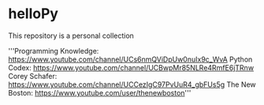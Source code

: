 # helloPy
This repository is a personal collection

'''Programming Knowledge: https://www.youtube.com/channel/UCs6nmQViDpUw0nuIx9c_WvA
Python Codex: https://www.youtube.com/channel/UCBwpMr85NLRe4RmfE6jTRnw
Corey Schafer: https://www.youtube.com/channel/UCCezIgC97PvUuR4_gbFUs5g
The New Boston: https://www.youtube.com/user/thenewboston'''
